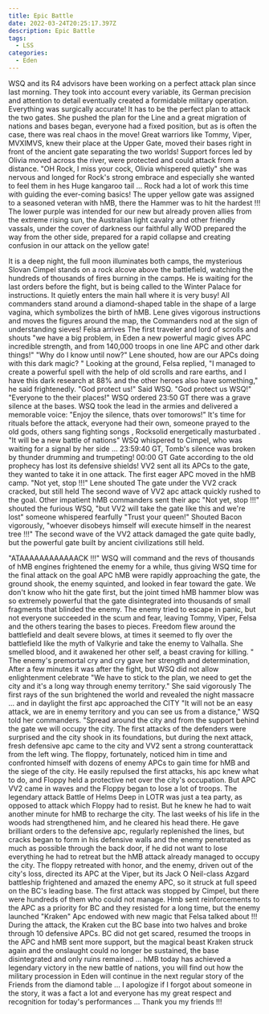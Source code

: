 ```yaml
---
title: Epic Battle
date: 2022-03-24T20:25:17.397Z
description: Epic Battle
tags:
  - LSS
categories:
  - Eden
---
```

WSQ and its R4 advisors have been working on a perfect attack plan since last morning. They took into account every variable, its German precision and attention to detail eventually created a formidable military operation.
Everything was surgically accurate! It has to be the perfect plan to attack the two gates.
She pushed the plan for the Line and a great migration of nations and bases began, everyone had a fixed position, but as is often the case, there was real chaos in the move!
Great warriors like Tommy, Viper, MVXIMVS, knew their place at the Upper Gate, moved their bases right in front of the ancient gate separating the two worlds!
 Support forces led by Olivia moved across the river, were protected and could attack from a distance.
"OH Rock, I miss your cock, Olivia whispered quietly" she was nervous and longed for Rock's strong embrace and especially she wanted to feel them in hes Huge kangaroo tail ...
Rock had a lot of work this time with guiding the ever-coming basics!
The upper yellow gate was assigned to a seasoned veteran with hMB, there the Hammer was to hit the hardest !!!
The lower purple was intended for our new but already proven allies from the extreme rising sun, the Australian light cavalry and other friendly vassals, under the cover of darkness our faithful ally WOD prepared the way from the other side, prepared for a rapid collapse and creating confusion in our attack on the yellow gate!

It is a deep night, the full moon illuminates both camps, the mysterious Slovan Cimpel stands on a rock alcove above the battlefield, watching the hundreds of thousands of fires burning in the camps. He is waiting for the last orders before the fight, but is being called to the Winter Palace for instructions. It quietly enters the main hall where it is very busy! All commanders stand around a diamond-shaped table in the shape of a large vagina, which symbolizes the birth of hMB.
Lene gives vigorous instructions and moves the figures around the map, the Commanders nod at the sign of understanding sieves!
Felsa arrives The first traveler and lord of scrolls and shouts "we have a big problem, in Eden a new powerful magic gives APC incredible strength, and from 140,000 troops in one line APC and other dark things!"
"Why do I know until now?" Lene shouted, how are our APCs doing with this dark magic? "
Looking at the ground, Felsa replied, "I managed to create a powerful spell with the help of old scrolls and rare earths, and I have this dark research at 88% and the other heroes also have something," he said frightenedly.
"God protect us!" Said WSQ. "God protect us WSQ!"
"Everyone to the their places!" WSQ ordered
23:50 GT there was a grave silence at the bases. WSQ took the lead in the armies and delivered a memorable voice: "Enjoy the silence, thats over tomorows!"
It's time for rituals before the attack, everyone had their own, someone prayed to the old gods, others sang fighting songs , Rocksolid energetically masturbated .
"It will be a new battle of nations" WSQ whispered to Cimpel, who was waiting for a signal by her side ...
23:59:40 GT, Tomb's silence was broken by thunder drumming and trumpeting!
00:00 GT Gate according to the old prophecy has lost its defensive shields!
VV2 sent all its APCs to the gate, they wanted to take it in one attack.
The first eager APC moved in the hMB camp.
"Not yet, stop !!!" Lene shouted
The gate under the VV2 crack cracked, but still held
The second wave of VV2 apc attack quickly rushed to the goal.
Other impatient hMB commanders sent their apc
"Not yet, stop !!!" shouted the furious WSQ, "but VV2 will take the gate like this and we're lost" someone whispered fearfully
"Trust your queen!" Shouted Bacon vigorously, "whoever disobeys himself will execute himself in the nearest tree !!!"
The second wave of the VV2 attack damaged the gate quite badly, but the powerful gate built by ancient civilizations still held.

"ATAAAAAAAAAAAACK !!!" WSQ will command and the revs of thousands of hMB engines frightened the enemy for a while, thus giving WSQ time for the final attack on the goal
APC hMB were rapidly approaching the gate, the ground shook, the enemy squinted, and looked in fear toward the gate.
We don't know who hit the gate first, but the joint timed hMB hammer blow was so extremely powerful that the gate disintegrated into thousands of small fragments that blinded the enemy.
The enemy tried to escape in panic, but not everyone succeeded in the scum and fear, leaving Tommy, Viper, Felsa and the others tearing the bases to pieces. Freedom flew around the battlefield and dealt severe blows, at times it seemed to fly over the battlefield like the myth of Valkyrie and take the enemy to Valhalla.
She smelled blood, and it awakened her other self, a beast craving for killing. "
The enemy's premortal cry and cry gave her strength and determination,
After a few minutes it was after the fight, but WSQ did not allow enlightenment celebrate
"We have to stick to the plan, we need to get the city and it's a long way through enemy territory." She said vigorously
The first rays of the sun brightened the world and revealed the night massacre ... and in daylight the first apc approached the CITY
"It will not be an easy attack, we are in enemy territory and you can see us from a distance," WSQ told her commanders.
"Spread around the city and from the support behind the gate we will occupy the city.
The first attacks of the defenders were surprised and the city shook in its foundations, but during the next attack, fresh defensive apc came to the city and VV2 sent a strong counterattack from the left wing.
The floppy, fortunately, noticed him in time and confronted himself with dozens of enemy APCs to gain time for hMB and the siege of the city.
He easily repulsed the first attacks, his apc knew what to do, and Floppy held a protective net over the city's occupation.
But APC VV2 came in waves and the Floppy began to lose a lot of troops.
The legendary attack Battle of Helms Deep in LOTR was just a tea party, as opposed to attack which Floppy had to resist. But he knew he had to wait another minute for hMB to recharge the city.
The last weeks of his life in the woods had strengthened him, and he cleared his head there.
He gave brilliant orders to the defensive apc, regularly replenished the lines, but cracks began to form in his defensive walls and the enemy penetrated as much as possible through the back door, if he did not want to lose everything he had to retreat but the hMB attack already managed to occupy the city.
The floppy retreated with honor, and the enemy, driven out of the city's loss, directed its APC at the Viper, but its Jack O Neil-class Azgard battleship frightened and amazed the enemy APC, so it struck at full speed on the BC's leading base. The first attack was stopped by Cimpel, but there were hundreds of them who could not manage.
Hmb sent reinforcements to the APC as a priority for BC and they resisted for a long time, but the enemy launched "Kraken"
Apc endowed with new magic that Felsa talked about !!!
During the attack, the Kraken cut the BC base into two halves and broke through 10 defensive APCs.
BC did not get scared, resumed the troops in the APC and hMB sent more support, but the magical beast Kraken struck again and the onslaught could no longer be sustained, the base disintegrated and only ruins remained ...
hMB today has achieved a legendary victory in the new battle of nations, you will find out how the military procession in Eden will continue in the next regular story of the Friends from the diamond table ...
I apologize if I forgot about someone in the story, it was a fact a lot and everyone has my great respect and recognition for today's performances ... Thank you my friends !!!
